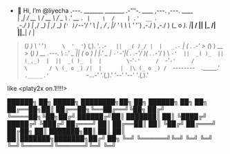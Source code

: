 - 👋 Hi, I’m @liyecha
  .---.        _______       _______              .-'''-.    ____    ,---.    ,---.   ____     
  | ,_|       /   __  \     /   __  \            / _     \ .'  __ `. |    \  /    | .'  __ `.  
,-./  )      | ,_/  \__)   | ,_/  \__)          (`' )/`--'/   '  \  \|  ,  \/  ,  |/   '  \  \ 
\  '_ '`)  ,-./  )       ,-./  )               (_ o _).   |___|  /  ||  |\_   /|  ||___|  /  | 
 > (_)  )  \  '_ '`)     \  '_ '`)              (_,_). '.    _.-`   ||  _( )_/ |  |   _.-`   | 
(  .  .-'   > (_)  )  __  > (_)  )  __         .---.  \  :.'   _    || (_ o _) |  |.'   _    | 
 `-'`-'|___(  .  .-'_/  )(  .  .-'_/  )        \    `-'  ||  _( )_  ||  (_,_)  |  ||  _( )_  | 
  |        \`-'`-'     /  `-'`-'     /          \       / \ (_ o _) /|  |      |  |\ (_ o _) / 
  `--------`  `._____.'     `._____.'            `-...-'   '.(_,_).' '--'      '--' '.(_,_).'  
                                                                                              
like <platy2x  on.1!!!!>

██████╗ ██╗      █████╗ ████████╗██╗   ██╗     ██████╗ ██╗  ██╗
██╔══██╗██║     ██╔══██╗╚══██╔══╝╚██╗ ██╔╝     ╚════██╗╚██╗██╔╝
██████╔╝██║     ███████║   ██║    ╚████╔╝       █████╔╝ ╚███╔╝ 
██╔═══╝ ██║     ██╔══██║   ██║     ╚██╔╝       ██╔═══╝  ██╔██╗ 
██║     ███████╗██║  ██║   ██║      ██║███████╗███████╗██╔╝ ██╗
╚═╝     ╚══════╝╚═╝  ╚═╝   ╚═╝      ╚═╝╚══════╝╚══════╝╚═╝  ╚═╝
                                                               
                                                               
                                                               
                                                               
                                                               
                                                               
                                                               
                                                               
